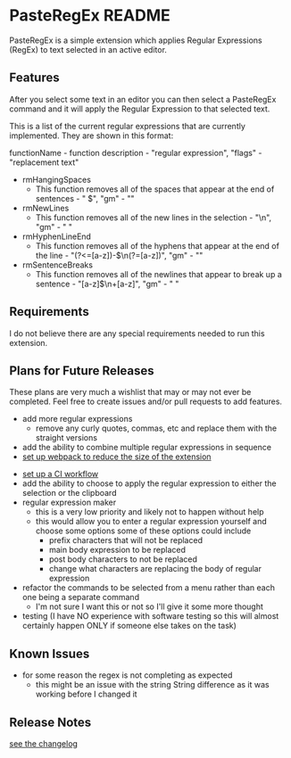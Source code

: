 # PasteRegEx README

PasteRegEx is a simple extension which applies Regular Expressions (RegEx) to text selected in an active editor.

## Features

After you select some text in an editor you can then select a PasteRegEx command and it will apply the Regular Expression to that selected text.

This is a list of the current regular expressions that are currently implemented. They are shown in this format:

functionName - function description - "regular expression", "flags" - "replacement text"

- rmHangingSpaces
    - This function removes all of the spaces that appear at the end of sentences - " $", "gm" - ""
- rmNewLines
    - This function removes all of the new lines in the selection - "\n", "gm" - " "
- rmHyphenLineEnd
    - This function removes all of the hyphens that appear at the end of the line - "(?<=[a-z])-$\n(?=[a-z])", "gm" - ""
- rmSentenceBreaks
    - This function removes all of the newlines that appear to break up a sentence - "[a-z]$\n+[a-z]", "gm" - " "

<!-- 
\!\[feature X\]\(images/feature-x.png\)

> Tip: Many popular extensions utilize animations. This is an excellent way to show off your extension! We recommend short, focused animations that are easy to follow.
-->

## Requirements

I do not believe there are any special requirements needed to run this extension.

<!-- 
## Extension Settings

Include if your extension adds any VS Code settings through the `contributes.configuration` extension point.

For example:

This extension contributes the following settings:

* `myExtension.enable`: enable/disable this extension
* `myExtension.thing`: set to `blah` to do something
-->

## Plans for Future Releases

These plans are very much a wishlist that may or may not ever be completed. Feel free to create issues and/or pull requests to add features.

- add more regular expressions
    - remove any curly quotes, commas, etc and replace them with the straight versions
- add the ability to combine multiple regular expressions in sequence
- [set up webpack to reduce the size of the extension](https://code.visualstudio.com/api/working-with-extensions/bundling-extension)
<!-- - [publish the extension](https://code.visualstudio.com/api/working-with-extensions/publishing-extension) -->
- [set up a CI workflow](https://code.visualstudio.com/api/working-with-extensions/continuous-integration)
- add the ability to choose to apply the regular expression to either the selection or the clipboard
- regular expression maker
    - this is a very low priority and likely not to happen without help
    - this would allow you to enter a regular expression yourself and choose some options some of these options could include
        - prefix characters that will not be replaced
        - main body expression to be replaced
        - post body characters to not be replaced
        - change what characters are replacing the body of regular expression
- refactor the commands to be selected from a menu rather than each one being a separate command
    - I'm not sure I want this or not so I'll give it some more thought
- testing (I have NO experience with software testing so this will almost certainly happen ONLY if someone else takes on the task)

## Known Issues

<!-- At the moment there are no known issues -->
- for some reason the regex is not completing as expected
    - this might be an issue with the string String difference as it was working before I changed it

## Release Notes

[see the changelog](CHANGELOG.md)

<!--

## Publishing Instructions

```PowerShell
# if you have not yet setup vsce then enter the following code
npm install -g vsce
vsce login (publisher name)
# to publish a patch (increment the version number automatically)
vsce publish patch -p $token
# to publish a minor (increment the version number automatically)
vsce publish minor -p $token
# to publish a major (increment the version number automatically)
vsce publish major -p $token
# to unpublish an extension
vsce unpublish (publisher name).(extension name)
```

-->
